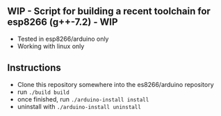 
WIP - Script for building a recent toolchain for esp8266 (g++-7.2) - WIP
------------------------------------------------------------------------

* Tested in esp8266/arduino only
* Working with linux only

Instructions
------------

* Clone this repository somewhere into the es8266/arduino repository
* run `./build build`
* once finished, run `./arduino-install install`
* uninstall with `./arduino-install uninstall`
